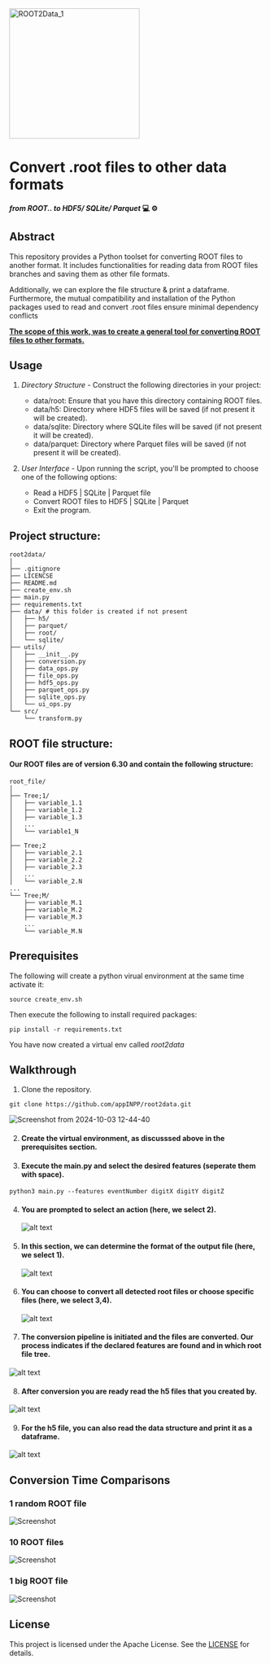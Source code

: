 <img width="256" alt="ROOT2Data_1" src="https://github.com/user-attachments/assets/5a104cd6-f1b6-4096-adde-716d1459ffcf"> 

# Convert .root files to other data formats 
#### *from ROOT..  to HDF5/ SQLite/ Parquet*  💻 ⚙️

## Abstract

This repository provides a Python toolset for converting ROOT files to another format. It includes functionalities for reading data from ROOT files branches and saving them as other file formats.

Additionally, we can explore the file structure & print a dataframe. Furthermore, the mutual compatibility and installation of the Python packages used to read and convert .root files ensure minimal dependency conflicts

**<ins>The scope of this work, was to create a general tool for converting ROOT files to other formats.</ins>**

## Usage

1) _Directory Structure_ - Construct the following directories in your project:
    - data/root: Ensure that you have this directory containing ROOT files.
    - data/h5: Directory where HDF5 files will be saved (if not present it will be created).
    - data/sqlite: Directory where SQLite files will be saved (if not present it will be created).
    - data/parquet: Directory where Parquet files will be saved (if not present it will be created).

    
2) _User Interface_ -  Upon running the script, you'll be prompted to choose one of the following options:
    - Read a HDF5 | SQLite | Parquet file
    - Convert ROOT files to HDF5 | SQLite | Parquet
    - Exit the program.

## Project structure:

```
root2data/
│
├── .gitignore
├── LICENCSE
├── README.md
├── create_env.sh
├── main.py
├── requirements.txt
├── data/ # this folder is created if not present
│   ├── h5/
│   ├── parquet/
│   ├── root/
│   └── sqlite/
├── utils/
│   ├── __init__.py 
│   ├── conversion.py
│   ├── data_ops.py
│   ├── file_ops.py
│   ├── hdf5_ops.py
│   ├── parquet_ops.py
│   ├── sqlite_ops.py
│   └── ui_ops.py
└── src/
    └── transform.py

```
## ROOT file structure:
#### Our ROOT files are of version 6.30 and contain the following structure:

```
root_file/
│
├── Tree;1/
│   ├── variable_1.1
│   ├── variable_1.2
│   ├── variable_1.3
│   ...
│   └── variable1_N
│
├── Tree;2
│   ├── variable_2.1
│   ├── variable_2.2
│   ├── variable_2.3
│   ...
│   └── variable_2.N
...
└── Tree;M/
    ├── variable_M.1
    ├── variable_M.2
    ├── variable_M.3
    ...
    └── variable_M.N
```
## Prerequisites

The following will create a python virual environment at the same time activate it:

```
source create_env.sh
```

Then execute the following to install required packages:
```
pip install -r requirements.txt
```
You have now created a virtual env called *root2data*

## Walkthrough

1. Clone the repository.
```
git clone https://github.com/appINPP/root2data.git
```
![Screenshot from 2024-10-03 12-44-40](https://github.com/user-attachments/assets/985c0d09-75a7-4035-9125-296ebd91a448)

2. #### Create the virtual environment, as discusssed above in the prerequisites section.

3. #### Execute the main.py and select the desired features (**seperate them with space**).
```
python3 main.py --features eventNumber digitX digitY digitZ
```

4. #### You are prompted to select an action (here, we select 2).
   
   ![alt text](/images/root2data1.png)

5. #### In this section, we can determine the format of the output file (here, we select 1).
   
   ![alt text](/images/root2data2.png)
   
6. #### You can choose to convert all detected root files or choose specific files (here, we select 3,4).
   
   ![alt text](/images/root2data3.png)

7.  #### The conversion pipeline is initiated and the files are converted. Our process indicates if the declared features are found and in which root file tree.
   
   ![alt text](/images/root2data4.png)

8.  #### After conversion you are ready read the h5 files that you created by.
   
  ![alt text](/images/root2data5.png)
  
9. #### For the h5 file, you can also read the data structure and print it as a dataframe.
   
  ![alt text](/images/root2data6.png)
  


## Conversion Time Comparisons

### 1 random ROOT file
![Screenshot](./images/onefile.png)

### 10 ROOT files
![Screenshot](./images/10file.png)

### 1 big ROOT file
![Screenshot](./images/bigfile.png)

## License

This project is licensed under the Apache License. See the [LICENSE](https://github.com/appINPP/root2data/blob/main/LICENSE) for details.


